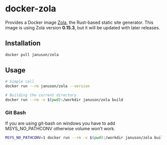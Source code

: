 # docker-zola

Provides a Docker image [Zola](https://www.getzola.org/), the Rust-based
static site generator. This image is using Zola version **0.15.3**, but it 
will be updated with later releases.

## Installation
```bash
docker pull januson/zola
```

## Usage
```bash
# Simple call
docker run --rm januson/zola --version

# Building the current directory
docker run --rm -v $(pwd):/workdir januson/zola build
```

### Git Bash
If you are using git-bash on windows you have to add MSYS_NO_PATHCONV otherwise volume won't work.
```bash
MSYS_NO_PATHCONV=1 docker run --rm -v $(pwd):/workdir januson/zola build
```
